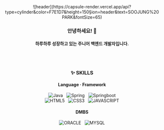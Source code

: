 <div align=center width="50%">
![header](https://capsule-render.vercel.app/api?type=cylinder&color=F7E1D7&height=150&section=header&text=SOOJUNG%20PARK&fontSize=65)

### 안녕하세요! 👋
#### 하루하루 성장하고 있는 주니어 백엔드 개발자입니다.
<br/><br/>

### ✨ SKILLS
#### Language · Framework
![Java](https://img.shields.io/badge/Java-007396.svg?&style=for-the-badge&logo=Java&logoColor=white)&nbsp;&nbsp;&nbsp;![Spring](https://img.shields.io/badge/Spring-6DB33F.svg?&style=for-the-badge&logo=Spring&logoColor=white)&nbsp;&nbsp;&nbsp;![Springboot](https://img.shields.io/badge/Spring%20boot-6DB33F.svg?&style=for-the-badge&logo=Springboot&logoColor=white)
<br/>
![HTML5](https://img.shields.io/badge/HTML-E34F26.svg?&style=for-the-badge&logo=HTML5&logoColor=white)&nbsp;&nbsp;&nbsp;![CSS3](https://img.shields.io/badge/CSS-1572B6.svg?&style=for-the-badge&logo=CSS3&logoColor=white)&nbsp;&nbsp;&nbsp;![JAVASCRIPT](https://img.shields.io/badge/JAVASCRIPT-F7DF1E.svg?&style=for-the-badge&logo=JAVASCRIPT&logoColor=white)
#### DMBS
![ORACLE](https://img.shields.io/badge/ORACLE-F80000.svg?&style=for-the-badge&logo=ORACLE&logoColor=white)&nbsp;&nbsp;&nbsp;![MYSQL](https://img.shields.io/badge/MYSQL-4479A1.svg?&style=for-the-badge&logo=MYSQL&logoColor=white)

</div>
